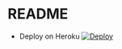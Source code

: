 # README

- Deploy on Heroku
  [![Deploy](https://www.herokucdn.com/deploy/button.svg)](https://heroku.com/deploy?template=https://github.com/GetStream/rails-chat-example)
